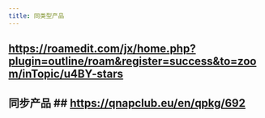 ```yaml
---
title: 同类型产品
---
```


## https://roamedit.com/jx/home.php?plugin=outline/roam&register=success&to=zoom/inTopic/u4BY-stars
## 同步产品 ## https://qnapclub.eu/en/qpkg/692
##

